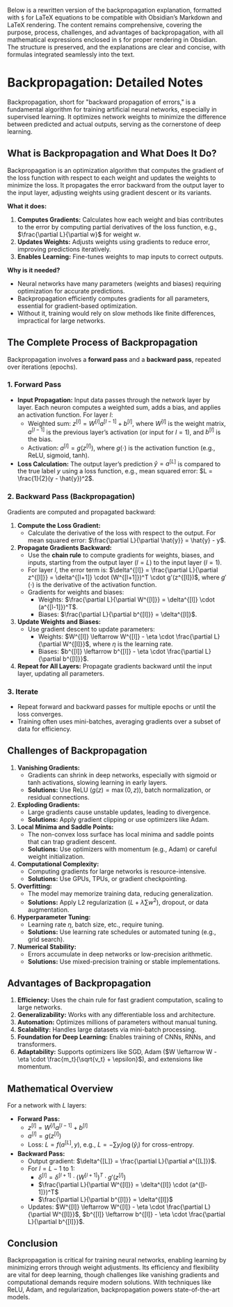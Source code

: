 Below is a rewritten version of the backpropagation explanation, formatted with `$` for LaTeX equations to be compatible with Obsidian’s Markdown and LaTeX rendering. The content remains comprehensive, covering the purpose, process, challenges, and advantages of backpropagation, with all mathematical expressions enclosed in `$` for proper rendering in Obsidian. The structure is preserved, and the explanations are clear and concise, with formulas integrated seamlessly into the text.



# Backpropagation: Detailed Notes

Backpropagation, short for "backward propagation of errors," is a fundamental algorithm for training artificial neural networks, especially in supervised learning. It optimizes network weights to minimize the difference between predicted and actual outputs, serving as the cornerstone of deep learning.

## What is Backpropagation and What Does It Do?

Backpropagation is an optimization algorithm that computes the gradient of the loss function with respect to each weight and updates the weights to minimize the loss. It propagates the error backward from the output layer to the input layer, adjusting weights using gradient descent or its variants.

**What it does:**
1. **Computes Gradients:** Calculates how each weight and bias contributes to the error by computing partial derivatives of the loss function, e.g., $\frac{\partial L}{\partial w}$ for weight $w$.
2. **Updates Weights:** Adjusts weights using gradients to reduce error, improving predictions iteratively.
3. **Enables Learning:** Fine-tunes weights to map inputs to correct outputs.

**Why is it needed?**
- Neural networks have many parameters (weights and biases) requiring optimization for accurate predictions.
- Backpropagation efficiently computes gradients for all parameters, essential for gradient-based optimization.
- Without it, training would rely on slow methods like finite differences, impractical for large networks.

## The Complete Process of Backpropagation

Backpropagation involves a **forward pass** and a **backward pass**, repeated over iterations (epochs).

### 1. Forward Pass
- **Input Propagation:** Input data passes through the network layer by layer. Each neuron computes a weighted sum, adds a bias, and applies an activation function. For layer $l$:
  - Weighted sum: $z^{[l]} = W^{[l]} a^{[l-1]} + b^{[l]}$, where $W^{[l]}$ is the weight matrix, $a^{[l-1]}$ is the previous layer’s activation (or input for $l=1$), and $b^{[l]}$ is the bias.
  - Activation: $a^{[l]} = g(z^{[l]})$, where $g(\cdot)$ is the activation function (e.g., ReLU, sigmoid, tanh).
- **Loss Calculation:** The output layer’s prediction $\hat{y} = a^{[L]}$ is compared to the true label $y$ using a loss function, e.g., mean squared error: $L = \frac{1}{2}(y - \hat{y})^2$.

### 2. Backward Pass (Backpropagation)
Gradients are computed and propagated backward:
1. **Compute the Loss Gradient:**
   - Calculate the derivative of the loss with respect to the output. For mean squared error: $\frac{\partial L}{\partial \hat{y}} = \hat{y} - y$.
2. **Propagate Gradients Backward:**
   - Use the **chain rule** to compute gradients for weights, biases, and inputs, starting from the output layer ($l=L$) to the input layer ($l=1$).
   - For layer $l$, the error term is: $\delta^{[l]} = \frac{\partial L}{\partial z^{[l]}} = \delta^{[l+1]} \cdot (W^{[l+1]})^T \cdot g'(z^{[l]})$, where $g'(\cdot)$ is the derivative of the activation function.
   - Gradients for weights and biases:
     - Weights: $\frac{\partial L}{\partial W^{[l]}} = \delta^{[l]} \cdot (a^{[l-1]})^T$.
     - Biases: $\frac{\partial L}{\partial b^{[l]}} = \delta^{[l]}$.
3. **Update Weights and Biases:**
   - Use gradient descent to update parameters:
     - Weights: $W^{[l]} \leftarrow W^{[l]} - \eta \cdot \frac{\partial L}{\partial W^{[l]}}$, where $\eta$ is the learning rate.
     - Biases: $b^{[l]} \leftarrow b^{[l]} - \eta \cdot \frac{\partial L}{\partial b^{[l]}}$.
4. **Repeat for All Layers:** Propagate gradients backward until the input layer, updating all parameters.

### 3. Iterate
- Repeat forward and backward passes for multiple epochs or until the loss converges.
- Training often uses mini-batches, averaging gradients over a subset of data for efficiency.

## Challenges of Backpropagation

1. **Vanishing Gradients:**
   - Gradients can shrink in deep networks, especially with sigmoid or tanh activations, slowing learning in early layers.
   - **Solutions:** Use ReLU ($g(z) = \max(0, z)$), batch normalization, or residual connections.
2. **Exploding Gradients:**
   - Large gradients cause unstable updates, leading to divergence.
   - **Solutions:** Apply gradient clipping or use optimizers like Adam.
3. **Local Minima and Saddle Points:**
   - The non-convex loss surface has local minima and saddle points that can trap gradient descent.
   - **Solutions:** Use optimizers with momentum (e.g., Adam) or careful weight initialization.
4. **Computational Complexity:**
   - Computing gradients for large networks is resource-intensive.
   - **Solutions:** Use GPUs, TPUs, or gradient checkpointing.
5. **Overfitting:**
   - The model may memorize training data, reducing generalization.
   - **Solutions:** Apply L2 regularization ($L + \lambda \sum w^2$), dropout, or data augmentation.
6. **Hyperparameter Tuning:**
   - Learning rate $\eta$, batch size, etc., require tuning.
   - **Solutions:** Use learning rate schedules or automated tuning (e.g., grid search).
7. **Numerical Stability:**
   - Errors accumulate in deep networks or low-precision arithmetic.
   - **Solutions:** Use mixed-precision training or stable implementations.

## Advantages of Backpropagation

1. **Efficiency:** Uses the chain rule for fast gradient computation, scaling to large networks.
2. **Generalizability:** Works with any differentiable loss and architecture.
3. **Automation:** Optimizes millions of parameters without manual tuning.
4. **Scalability:** Handles large datasets via mini-batch processing.
5. **Foundation for Deep Learning:** Enables training of CNNs, RNNs, and transformers.
6. **Adaptability:** Supports optimizers like SGD, Adam ($W \leftarrow W - \eta \cdot \frac{m_t}{\sqrt{v_t} + \epsilon}$), and extensions like momentum.

## Mathematical Overview

For a network with $L$ layers:
- **Forward Pass:**
  - $z^{[l]} = W^{[l]} a^{[l-1]} + b^{[l]}$
  - $a^{[l]} = g(z^{[l]})$
  - Loss: $L = f(a^{[L]}, y)$, e.g., $L = -\sum y_i \log(\hat{y}_i)$ for cross-entropy.
- **Backward Pass:**
  - Output gradient: $\delta^{[L]} = \frac{\partial L}{\partial a^{[L]}}$.
  - For $l = L-1$ to 1:
    - $\delta^{[l]} = \delta^{[l+1]} \cdot (W^{[l+1]})^T \cdot g'(z^{[l]})$
    - $\frac{\partial L}{\partial W^{[l]}} = \delta^{[l]} \cdot (a^{[l-1]})^T$
    - $\frac{\partial L}{\partial b^{[l]}} = \delta^{[l]}$
  - Updates: $W^{[l]} \leftarrow W^{[l]} - \eta \cdot \frac{\partial L}{\partial W^{[l]}}$, $b^{[l]} \leftarrow b^{[l]} - \eta \cdot \frac{\partial L}{\partial b^{[l]}}$.

## Conclusion

Backpropagation is critical for training neural networks, enabling learning by minimizing errors through weight adjustments. Its efficiency and flexibility are vital for deep learning, though challenges like vanishing gradients and computational demands require modern solutions. With techniques like ReLU, Adam, and regularization, backpropagation powers state-of-the-art models.

